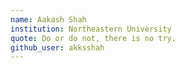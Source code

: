```yaml
---
name: Aakash Shah 
institution: Northeastern University
quote: Do or do not, there is no try. 
github_user: akksshah
---
```

